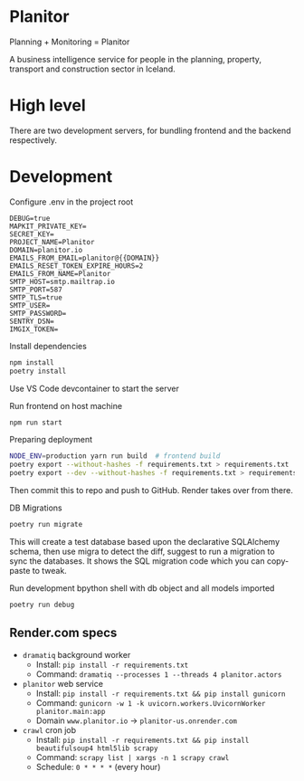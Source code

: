 # Planitor

Planning + Monitoring = Planitor

A business intelligence service for people in the planning, property, transport
and construction sector in Iceland.

# High level

There are two development servers, for bundling frontend and the backend
respectively.

# Development

Configure .env in the project root

```
DEBUG=true
MAPKIT_PRIVATE_KEY=
SECRET_KEY=
PROJECT_NAME=Planitor
DOMAIN=planitor.io
EMAILS_FROM_EMAIL=planitor@{{DOMAIN}}
EMAILS_RESET_TOKEN_EXPIRE_HOURS=2
EMAILS_FROM_NAME=Planitor
SMTP_HOST=smtp.mailtrap.io
SMTP_PORT=587
SMTP_TLS=true
SMTP_USER=
SMTP_PASSWORD=
SENTRY_DSN=
IMGIX_TOKEN=
```

Install dependencies

```bash
npm install
poetry install
```

Use VS Code devcontainer to start the server

Run frontend on host machine

```bash
npm run start
```

Preparing deployment

```bash
NODE_ENV=production yarn run build  # frontend build
poetry export --without-hashes -f requirements.txt > requirements.txt
poetry export --dev --without-hashes -f requirements.txt > requirements-dev.txt
```

Then commit this to repo and push to GitHub. Render takes over from there.

DB Migrations

```bash
poetry run migrate
```

This will create a test database based upon the declarative SQLAlchemy schema,
then use migra to detect the diff, suggest to run a migration to sync the
databases. It shows the SQL migration code which you can copy-paste to tweak.

Run development bpython shell with db object and all models imported

```bash
poetry run debug
```

## Render.com specs

- `dramatiq` background worker
  - Install: `pip install -r requirements.txt`
  - Command: `dramatiq --processes 1 --threads 4 planitor.actors`
- `planitor` web service
  - Install: `pip install -r requirements.txt && pip install gunicorn`
  - Command: `gunicorn -w 1 -k uvicorn.workers.UvicornWorker planitor.main:app`
  - Domain `www.planitor.io` → `planitor-us.onrender.com`
- `crawl` cron job
  - Install:
    `pip install -r requirements.txt && pip install beautifulsoup4 html5lib scrapy`
  - Command: `scrapy list | xargs -n 1 scrapy crawl`
  - Schedule: `0 * * * *` (every hour)
